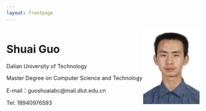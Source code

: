 ```yaml
---
layout: frontpage
---
```

<!-- <body>
    <table border="0">
      <tr>
        <td width="25%">
          <img src="/images/head.jpg" width="100%"> 
        </td>
        <td width="75%">
          <h1>Shuai Guo</h1>
          <p>Dalian University of Technology</p>
          <p>Master Degree on Computer Science and Technology</p>
          <p>E-mail：guoshuaiabc@mail.dlut.edu.cn</p>
          <p>Tel: 18940976593</p>
        </td>
      </tr>
    </table>
</body> -->

<body>
    <div style="float:right">
        <img src="/images/head.jpg" >
    </div>
    <div style="float:left;">
        <h1>Shuai Guo</h1>
        <p>Dalian University of Technology</p>
        <p>Master Degree on Computer Science and Technology</p>
        <p>E-mail：guoshuaiabc@mail.dlut.edu.cn</p>
        <p>Tel: 18940976593</b></p>
    </div>
</body>